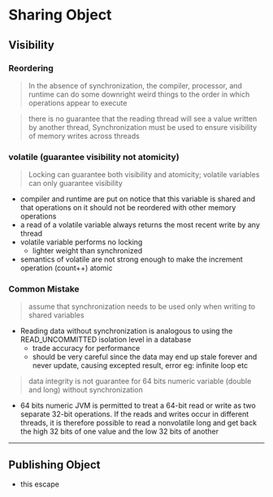 # Sharing Object

## Visibility

### Reordering

> In the absence of synchronization, the compiler, processor, and runtime can do some downright weird things to the
> order in which operations appear to execute

> there is no guarantee that the reading thread will see a value written by another thread,
> Synchronization must be used to ensure visibility of memory writes across threads

### volatile (guarantee visibility not atomicity)

> Locking can guarantee both visibility and atomicity; volatile variables can only guarantee visibility

- compiler and runtime are put on notice that this variable is shared and that operations on it should not be
  reordered with other memory operations
- a read of a volatile variable always returns the most recent write by any thread
- volatile variable performs no locking
    - lighter weight than synchronized
- semantics of volatile are not strong enough to make the increment operation (count++) atomic

### Common Mistake

> assume that synchronization needs to be used only when writing to shared variables

- Reading data without synchronization is analogous to using the READ_UNCOMMITTED isolation level in a database
    - trade accuracy for performance
    - should be very careful since the data may end up stale forever and never update, causing excepted result, error
      eg: infinite loop etc

> data integrity is not guarantee for 64 bits numeric variable (double and long) without synchronization

- 64 bits numeric JVM is permitted to treat a 64-bit read or write as two separate 32-bit operations. If the reads and
  writes occur in different threads, it is therefore possible to read a nonvolatile long and get back the high 32 bits
  of one value and the low 32 bits of another

----
## Publishing Object
- this escape